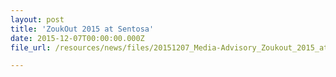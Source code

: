 ```yaml
---
layout: post
title: 'ZoukOut 2015 at Sentosa'
date: 2015-12-07T00:00:00.000Z
file_url: /resources/news/files/20151207_Media-Advisory_Zoukout_2015_at_Sentosa.pdf

---
```


